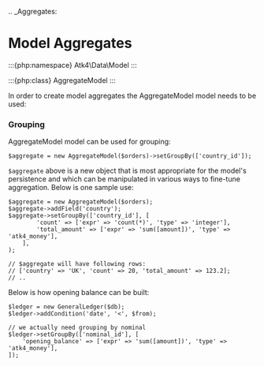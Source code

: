 .. _Aggregates:

# Model Aggregates

:::{php:namespace} Atk4\Data\Model
:::

:::{php:class} AggregateModel
:::

In order to create model aggregates the AggregateModel model needs to be used:

### Grouping

AggregateModel model can be used for grouping:

```
$aggregate = new AggregateModel($orders)->setGroupBy(['country_id']);
```

`$aggregate` above is a new object that is most appropriate for the model's persistence and which can be manipulated
in various ways to fine-tune aggregation. Below is one sample use:

```
$aggregate = new AggregateModel($orders);
$aggregate->addField('country');
$aggregate->setGroupBy(['country_id'], [
        'count' => ['expr' => 'count(*)', 'type' => 'integer'],
        'total_amount' => ['expr' => 'sum([amount])', 'type' => 'atk4_money'],
    ],
);

// $aggregate will have following rows:
// ['country' => 'UK', 'count' => 20, 'total_amount' => 123.2];
// ..
```

Below is how opening balance can be built:

```
$ledger = new GeneralLedger($db);
$ledger->addCondition('date', '<', $from);

// we actually need grouping by nominal
$ledger->setGroupBy(['nominal_id'], [
    'opening_balance' => ['expr' => 'sum([amount])', 'type' => 'atk4_money'],
]);
```
